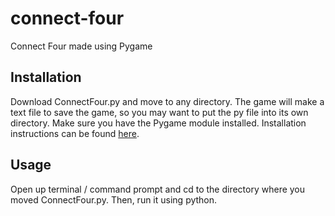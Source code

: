 # connect-four
Connect Four made using Pygame
 
## Installation
Download ConnectFour.py and move to any directory. The game will make a text file to save the game, so you may want to put the py file into its own directory.
Make sure you have the Pygame module installed. Installation instructions can be found [here](https://www.pygame.org/wiki/GettingStarted).
 
## Usage
Open up terminal / command prompt and cd to the directory where you moved ConnectFour.py. Then, run it using python.
